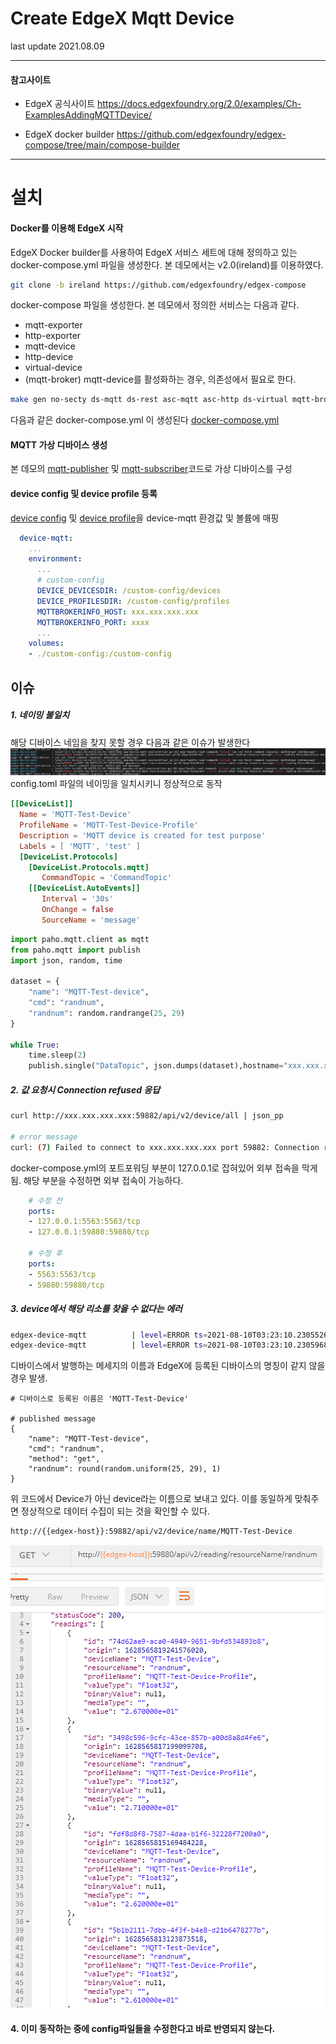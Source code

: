 # Create EdgeX Mqtt Device
last update 2021.08.09
* * * 
#### 참고사이트
+ EdgeX 공식사이트
https://docs.edgexfoundry.org/2.0/examples/Ch-ExamplesAddingMQTTDevice/

+ EdgeX docker builder
  https://github.com/edgexfoundry/edgex-compose/tree/main/compose-builder
* * * 
# 설치 
#### Docker를 이용해 EdgeX 시작
EdgeX Docker builder를 사용하여 EdgeX 서비스 세트에 대해 정의하고 있는 docker-compose.yml 파일을 생성한다.
본 데모에서는 v2.0(ireland)를 이용하였다.

```bash
git clone -b ireland https://github.com/edgexfoundry/edgex-compose
```
docker-compose 파일을 생성한다. 본 데모에서 정의한 서비스는 다음과 같다. 
+ mqtt-exporter
+ http-exporter
+ mqtt-device
+ http-device
+ virtual-device
+ (mqtt-broker) mqtt-device를 활성화하는 경우, 의존성에서 필요로 한다.
  
```bash
make gen no-secty ds-mqtt ds-rest asc-mqtt asc-http ds-virtual mqtt-broker
```
다음과 같은 docker-compose.yml 이 생성된다
[docker-compose.yml](./docker-compose.yml)

#### MQTT 가상 디바이스 생성
본 데모의 [mqtt-publisher](mqtt-publisher.py) 및 [mqtt-subscriber](mqtt-subscriber.py)코드로 가상 디바이스를 구성

#### device config 및 device profile 등록
[device config](custom-config/devices/mqtt.test.device.config.toml) 및 [device profile](custom-config/profiles/mqtt.test.device.profile.yml)을 device-mqtt 환경값 및 볼륨에 매핑
```yaml
  device-mqtt:
    ...
    environment:
      ...
      # custom-config
      DEVICE_DEVICESDIR: /custom-config/devices
      DEVICE_PROFILESDIR: /custom-config/profiles
      MQTTBROKERINFO_HOST: xxx.xxx.xxx.xxx
      MQTTBROKERINFO_PORT: xxxx
      ...
    volumes: 
    - ./custom-config:/custom-config
```

## 이슈
##### 1. 네이밍 불일치
해당 디바이스 네임을 찾지 못할 경우 다음과 같은 이슈가 발생한다
![그림](screenshot/err01.png)
config.toml 파일의 네이밍을 일치시키니 정상적으로 동작
```toml
[[DeviceList]]
  Name = 'MQTT-Test-Device'
  ProfileName = 'MQTT-Test-Device-Profile'
  Description = 'MQTT device is created for test purpose'
  Labels = [ 'MQTT', 'test' ]
  [DeviceList.Protocols]
    [DeviceList.Protocols.mqtt]
       CommandTopic = 'CommandTopic'
    [[DeviceList.AutoEvents]]
       Interval = '30s'
       OnChange = false
       SourceName = 'message'
```
```python
import paho.mqtt.client as mqtt
from paho.mqtt import publish
import json, random, time

dataset = {
    "name": "MQTT-Test-device",
    "cmd": "randnum",
    "randnum": random.randrange(25, 29)
}

while True:
    time.sleep(2)
    publish.single("DataTopic", json.dumps(dataset),hostname="xxx.xxx.xxx.xxx", port=xxxx)
```

##### 2. 값 요청시 Connection refused 응답
```bash
curl http://xxx.xxx.xxx.xxx:59882/api/v2/device/all | json_pp

# error message
curl: (7) Failed to connect to xxx.xxx.xxx.xxx port 59882: Connection refused
```
docker-compose.yml의 포트포워딩 부분이 127.0.0.1로 잡혀있어 외부 접속을 막게 됨.
해당 부분을 수정하면 외부 접속이 가능하다.
```yaml
    # 수정 전
    ports:
    - 127.0.0.1:5563:5563/tcp
    - 127.0.0.1:59880:59880/tcp

    # 수정 후
    ports:
    - 5563:5563/tcp
    - 59880:59880/tcp
```
##### 3. device에서 해당 리소를 찾을 수 없다는 에러
```bash
edgex-device-mqtt          | level=ERROR ts=2021-08-10T03:23:10.230552685Z app=device-mqtt source=managedprofiles.go:129 msg="failed to find device MQTT-Test-device in cache"
edgex-device-mqtt          | level=ERROR ts=2021-08-10T03:23:10.230596864Z app=device-mqtt source=incominglistener.go:51 msg="[Incoming listener] Incoming reading ignored, device resource `randnum` not found from the device `MQTT-Test-device`"
```
디바이스에서 발행하는 메세지의 이름과 EdgeX에 등록된 디바이스의 명칭이 같지 않을 경우 발생.
```
# 디바이스로 등록된 이름은 'MQTT-Test-Device'

# published message
{
    "name": "MQTT-Test-device",
    "cmd": "randnum",
    "method": "get",
    "randnum": round(random.uniform(25, 29), 1)
}
```
위 코드에서 Device가 아닌 device라는 이름으로 보내고 있다. 이를 동일하게 맞춰주면 정상적으로 데이터 수집이 되는 것을 확인할 수 있다.
```bash
http://{{edgex-host}}:59882/api/v2/device/name/MQTT-Test-Device
```
![그림](screenshot/err03.png)

#### 4. 이미 동작하는 중에 config파일들을 수정한다고 바로 반영되지 않는다.
